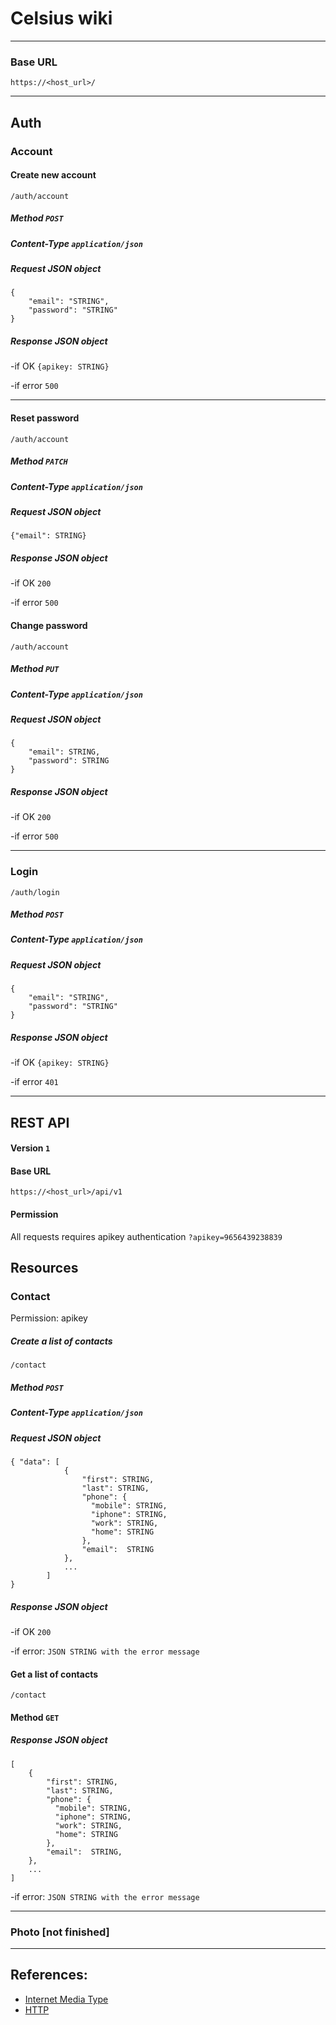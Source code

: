 Celsius wiki
============
------------

### Base URL 
    https://<host_url>/


------------

## Auth

### Account

#### Create new account
    /auth/account

##### Method `POST`
##### Content-Type `application/json`

##### Request JSON object
```
{
    "email": "STRING",
    "password": "STRING"
}
```

##### Response JSON object
  -if OK `{apikey: STRING}`
  
  -if error `500`

  -----
#### Reset password
    /auth/account
##### Method `PATCH`
##### Content-Type `application/json`

##### Request JSON object
```
{"email": STRING}
```
##### Response JSON object
  -if OK `200`
  
  -if error `500`


#### Change password
    /auth/account
##### Method `PUT`
##### Content-Type `application/json`

##### Request JSON object
```
{
    "email": STRING,
    "password": STRING
}
```
##### Response JSON object
  -if OK `200`
  
  -if error `500`

  -----
### Login
    /auth/login

##### Method `POST`
##### Content-Type `application/json`
  
##### Request JSON object
```
{
    "email": "STRING",
    "password": "STRING"
}
```
##### Response JSON object
  -if OK `{apikey: STRING}`
  
  -if error `401`

-----------

## REST API
#### Version `1`
#### Base URL 
    https://<host_url>/api/v1

#### Permission
All requests requires apikey authentication
`?apikey=9656439238839`

## Resources

### Contact
Permission: apikey

##### Create a list of contacts
    /contact
    
##### Method `POST`
##### Content-Type `application/json`

##### Request JSON object
```
{ "data": [
            {
                "first": STRING,
                "last": STRING,
                "phone": {
                  "mobile": STRING,
                  "iphone": STRING,
                  "work": STRING,
                  "home": STRING
                },
                "email":  STRING
            },
            ...
        ]
}
```
##### Response JSON object
  -if OK `200`
  
  -if error: `JSON STRING with the error message`


#### Get a list of contacts
    /contact
    
#### Method `GET`
  
##### Response JSON object
```
[   
    {
        "first": STRING,
        "last": STRING,
        "phone": {
          "mobile": STRING,
          "iphone": STRING,
          "work": STRING,
          "home": STRING
        },
        "email":  STRING,
    },
    ...
]
```
  -if error: `JSON STRING with the error message`
  
------------

### Photo [not finished]


------------
## References:
- [Internet Media Type](http://en.wikipedia.org/wiki/Internet_media_type)
- [HTTP](http://en.wikipedia.org/wiki/Hypertext_Transfer_Protocol) 








